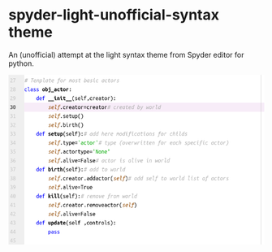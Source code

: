 # spyder-light-unofficial-syntax theme

An (unofficial) attempt at the light syntax theme from Spyder editor for python.

![A screenshot of your theme](screenshot.png)
